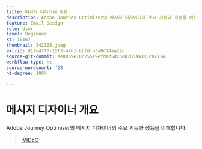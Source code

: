 ```yaml
---
title: 메시지 디자이너 개요
description: Adobe Journey Optimizer의 메시지 디자이너의 주요 기능과 성능을 이해합니다.
feature: Email Design
role: User
level: Beginner
kt: 10167
thumbnail: 342100.jpeg
exl-id: d1fc47f0-15f3-47d1-bbfd-b3a0c14aa22c
source-git-commit: ee8069e78c255e9efdad5dc6a8765aa385c07114
workflow-type: ht
source-wordcount: '28'
ht-degree: 100%

---
```


# 메시지 디자이너 개요

Adobe Journey Optimizer의 메시지 디자이너의 주요 기능과 성능을 이해합니다.

>[!VIDEO](https://video.tv.adobe.com/v/342100?quality=12&learn=on)
